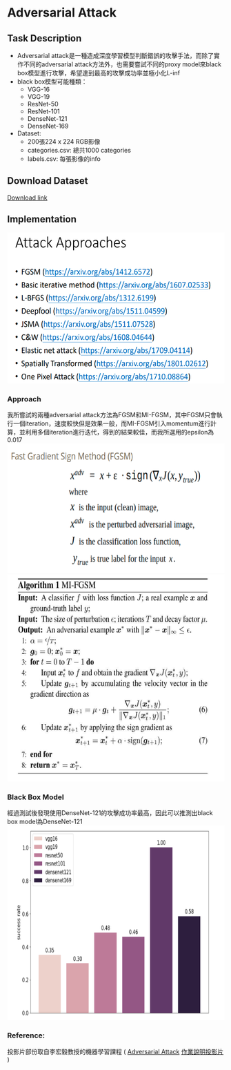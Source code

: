 # Adversarial Attack
## Task Description
* Adversarial attack是一種造成深度學習模型判斷錯誤的攻擊手法，而除了實作不同的adversarial attack方法外，也需要嘗試不同的proxy model來black box模型進行攻擊，希望達到最高的攻擊成功率並極小化L-inf
* black box模型可能種類：
  * VGG-16
  * VGG-19
  * ResNet-50
  * ResNet-101
  * DenseNet-121
  * DenseNet-169
* Dataset:
  * 200張224 x 224 RGB影像
  * categories.csv: 總共1000 categories
  * labels.csv: 每張影像的info
## Download Dataset
[Download link](https://drive.google.com/open?id=14CqX3OfY9aUbhGp4OpdSHLvq2321fUB7)
## Implementation
<img src="output/approach.png" width=540 height=350 /> <br>
### Approach
我所嘗試的兩種adversarial attack方法為FGSM和MI-FGSM，其中FGSM只會執行一個iteration，速度較快但是效果一般，而MI-FGSM引入momentum進行計算，並利用多個iteration進行迭代，得到的結果較佳，而我所選用的epsilon為0.017
<img src="output/fgsm.png" width=630 height=300 /> <br>
<img src="output/MI-fgsm.png" width=620 height=480 /> <br>
### Black Box Model
經過測試後發現使用DenseNet-121的攻擊成功率最高，因此可以推測出black box model為DenseNet-121
<img src="output/success_rate.png" width=700 height=450 /> <br>
### Reference:
投影片部份取自李宏毅教授的機器學習課程 (
[Adversarial Attack](http://speech.ee.ntu.edu.tw/~tlkagk/courses/ML_2019/Lecture/Attack%20(v8).pdf)
[作業說明投影片](https://docs.google.com/presentation/d/1aQNgb0dA6aAplW3U8l1wxc6LDjo7gpEOyEL5zlLJwcg/edit#slide=id.p9) )
